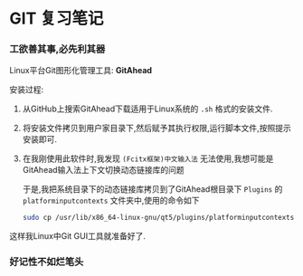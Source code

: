 # GIT 复习笔记

### 工欲善其事,必先利其器

Linux平台Git图形化管理工具: **GitAhead**

安装过程:

1. 从GitHub上搜索GitAhead下载适用于Linux系统的 `.sh` 格式的安装文件.

2. 将安装文件拷贝到用户家目录下,然后赋予其执行权限,运行脚本文件,按照提示安装即可.

3. 在我刚使用此软件时,我发现 `(Fcitx框架)中文输入法` 无法使用,我想可能是GitAhead输入法上下文切换动态链接库的问题

   于是,我把系统目录下的动态链接库拷贝到了GitAhead根目录下 `Plugins` 的 `platforminputcontexts` 文件夹中,使用的命令如下

   ```bash
   sudo cp /usr/lib/x86_64-linux-gnu/qt5/plugins/platforminputcontexts/libfcitxplatforminputcontextplugin.so ~/GitAhead/Plugins/platforminputcontexts/
   ```

这样我Linux中Git GUI工具就准备好了.

### 好记性不如烂笔头

